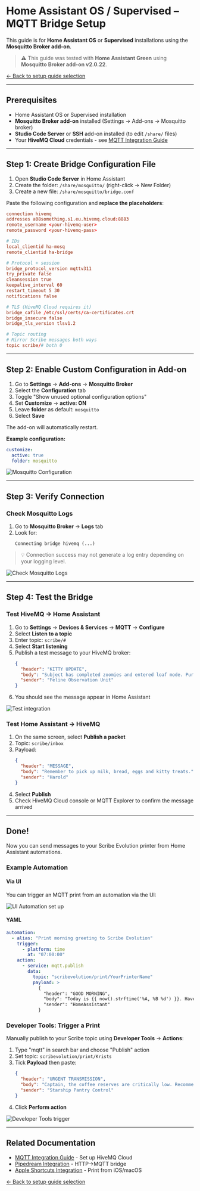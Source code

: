 # Home Assistant OS / Supervised – MQTT Bridge Setup

This guide is for **Home Assistant OS** or **Supervised** installations using the **Mosquitto Broker add-on**.

> ⚠️ This guide was tested with **Home Assistant Green** using **Mosquitto Broker add-on v2.0.22**.

[← Back to setup guide selection](README.md)

---

## Prerequisites

- Home Assistant OS or Supervised installation
- **Mosquitto Broker add-on** installed (Settings → Add-ons → Mosquitto broker)
- **Studio Code Server** or **SSH** add-on installed (to edit `/share/` files)
- Your **HiveMQ Cloud** credentials - see [MQTT Integration Guide](../mqtt-integration.md)

---

## Step 1: Create Bridge Configuration File

1. Open **Studio Code Server** in Home Assistant
2. Create the folder: `/share/mosquitto/` (right-click → New Folder)
3. Create a new file: `/share/mosquitto/bridge.conf`

Paste the following configuration and **replace the placeholders**:

```conf
connection hivemq
addresses a08something.s1.eu.hivemq.cloud:8883
remote_username <your-hivemq-user>
remote_password <your-hivemq-pass>

# IDs
local_clientid ha-mosq
remote_clientid ha-bridge

# Protocol + session
bridge_protocol_version mqttv311
try_private false
cleansession true
keepalive_interval 60
restart_timeout 5 30
notifications false

# TLS (HiveMQ Cloud requires it)
bridge_cafile /etc/ssl/certs/ca-certificates.crt
bridge_insecure false
bridge_tls_version tlsv1.2

# Topic routing
# Mirror Scribe messages both ways
topic scribe/# both 0
```

---

## Step 2: Enable Custom Configuration in Add-on

1. Go to **Settings** → **Add-ons** → **Mosquitto Broker**
2. Select the **Configuration** tab
3. Toggle "Show unused optional configuration options"
4. Set **Customize** → **active: ON**
5. Leave **folder** as default: `mosquitto`
6. Select **Save**

The add-on will automatically restart.

**Example configuration:**

```yaml
customize:
  active: true
  folder: mosquitto
```

![Mosquitto Configuration](../assets/screenshots/mqtt/mosquitto-bridge/mosquitto-bridge1.png)

---

## Step 3: Verify Connection

### Check Mosquitto Logs

1. Go to **Mosquitto Broker** → **Logs** tab
2. Look for:
   ```
   Connecting bridge hivemq (...)
   ```

> 💡 Connection success may not generate a log entry depending on your logging level.

![Check Mosquitto Logs](../assets/screenshots/mqtt/mosquitto-bridge/mosquitto-bridge2.png)

---

## Step 4: Test the Bridge

### Test HiveMQ → Home Assistant

1. Go to **Settings** → **Devices & Services** → **MQTT** → **Configure**
2. Select **Listen to a topic**
3. Enter topic: `scribe/#`
4. Select **Start listening**
5. Publish a test message to your HiveMQ broker:
   ```json
   {
     "header": "KITTY UPDATE",
     "body": "Subject has completed zoomies and entered loaf mode. Purring intensity: medium-high.",
     "sender": "Feline Observation Unit"
   }
   ```
6. You should see the message appear in Home Assistant

![Test integration](../assets/screenshots/mqtt/mosquitto-bridge/mosquitto-bridge3.png)

### Test Home Assistant → HiveMQ

1. On the same screen, select **Publish a packet**
2. Topic: `scribe/inbox`
3. Payload:
   ```json
   {
     "header": "MESSAGE",
     "body": "Remember to pick up milk, bread, eggs and kitty treats.",
     "sender": "Harold"
   }
   ```
4. Select **Publish**
5. Check HiveMQ Cloud console or MQTT Explorer to confirm the message arrived

---

## Done!

Now you can send messages to your Scribe Evolution printer from Home Assistant automations.

### Example Automation

#### Via UI

You can trigger an MQTT print from an automation via the UI:

![UI Automation set up](../assets/screenshots/mqtt/mosquitto-bridge/mosquitto-bridge5.png)

#### YAML

```yaml
automation:
  - alias: "Print morning greeting to Scribe Evolution"
    trigger:
      - platform: time
        at: "07:00:00"
    action:
      - service: mqtt.publish
        data:
          topic: "scribevolution/print/YourPrinterName"
          payload: >
            {
              "header": "GOOD MORNING",
              "body": "Today is {{ now().strftime('%A, %B %d') }}. Have a great day!",
              "sender": "HomeAssistant"
            }
```

### Developer Tools: Trigger a Print

Manually publish to your Scribe topic using **Developer Tools** → **Actions**:

1. Type "mqtt" in search bar and choose "Publish" action
2. Set topic: `scribevolution/print/Krists`
3. Tick **Payload** then paste:
   ```json
   {
     "header": "URGENT TRANSMISSION",
     "body": "Captain, the coffee reserves are critically low. Recommend immediate resupply before morale collapses.",
     "sender": "Starship Pantry Control"
   }
   ```
4. Click **Perform action**

![Developer Tools trigger](../assets/screenshots/mqtt/mosquitto-bridge/mosquitto-bridge4.png)

---

## Related Documentation

- [MQTT Integration Guide](../mqtt-integration.md) - Set up HiveMQ Cloud
- [Pipedream Integration](../pipedream-integration.md) - HTTP→MQTT bridge
- [Apple Shortcuts Integration](../apple-shortcuts.md) - Print from iOS/macOS

[← Back to setup guide selection](README.md)
